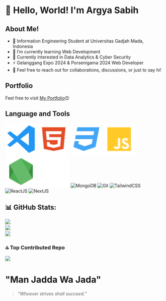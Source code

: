 # 👋 Hello, World! I'm Argya Sabih

## About Me!
- 🏫 Information Engineering Student at Universitas Gadjah Mada, Indonesia
- 🌱 I’m currently learning Web Development
- 👀 Currently interested in Data Analytics & Cyber Security
- ⚡ Gelanggang Expo 2024 & Porsenigama 2024 Web Developer
- 💬 Feel free to reach out for collaborations, discussions, or just to say hi!
  
## Portfolio
Feel free to visit <a href="https://argyasabih.github.io/Portfolio-Website/" target="_blank">My Portfolio</a>😊

## Language and Tools
<span><img src="https://raw.githubusercontent.com/PKief/vscode-material-icon-theme/23386ba86f169c4b2505e81ad5e527d9bd66d657/icons/vscode.svg" alt="vscode" width="100" height="100">
<img src="https://raw.githubusercontent.com/PKief/vscode-material-icon-theme/23386ba86f169c4b2505e81ad5e527d9bd66d657/icons/html.svg" alt="HTML" width="100" height="100">
<img src="https://raw.githubusercontent.com/PKief/vscode-material-icon-theme/23386ba86f169c4b2505e81ad5e527d9bd66d657/icons/css.svg" alt="CSS" width="100" height="100">
<img src="https://raw.githubusercontent.com/PKief/vscode-material-icon-theme/23386ba86f169c4b2505e81ad5e527d9bd66d657/icons/javascript.svg" alt="Javascript" width="100" height="100">
<img src="https://raw.githubusercontent.com/PKief/vscode-material-icon-theme/23386ba86f169c4b2505e81ad5e527d9bd66d657/icons/nodejs_alt.svg" alt="NodeJS" width="100" height="100">
<img src="https://raw.githubusercontent.com/bestofjs/bestofjs/master/apps/bestofjs-nextjs/public/logos/express.dark.svg" alt="ExpressJS" width="100" height="100">
<img src="https://user-images.githubusercontent.com/25181517/182884177-d48a8579-2cd0-447a-b9a6-ffc7cb02560e.png" alt="MongoDB" width="100" height="100">
<img src="https://user-images.githubusercontent.com/25181517/192108372-f71d70ac-7ae6-4c0d-8395-51d8870c2ef0.png" alt="Git" width="100" height="100">
<img src="https://user-images.githubusercontent.com/25181517/202896760-337261ed-ee92-4979-84c4-d4b829c7355d.png" alt="TailwindCSS" width="100" height="100">
<img src="https://user-images.githubusercontent.com/25181517/183897015-94a058a6-b86e-4e42-a37f-bf92061753e5.png" alt="ReactJS" width="100" height="100">
<img src="https://github.com/marwin1991/profile-technology-icons/assets/136815194/5f8c622c-c217-4649-b0a9-7e0ee24bd704" alt="NextJS" width="100" height="100"></span>

## 📊 GitHub Stats:
![](https://github-readme-stats.vercel.app/api?username=ArgyaSabih&theme=dark&hide_border=false&include_all_commits=false&count_private=false)<br/>
![](https://github-readme-streak-stats.herokuapp.com/?user=ArgyaSabih&theme=dark&hide_border=false)<br/>
![](https://github-readme-stats.vercel.app/api/top-langs/?username=ArgyaSabih&theme=dark&hide_border=false&include_all_commits=false&count_private=false&layout=compact)

### 🔝 Top Contributed Repo
![](https://github-contributor-stats.vercel.app/api?username=ArgyaSabih&limit=5&theme=dark&combine_all_yearly_contributions=true)

# "Man Jadda Wa Jada"
> _“Whoever strives shall succeed.”_


<!-- Proudly created with GPRM ( https://gprm.itsvg.in ) -->

<!---
ArgyaSabih/ArgyaSabih is a ✨ special ✨ repository because its `README.md` (this file) appears on your GitHub profile.
You can click the Preview link to take a look at your changes.
--->
